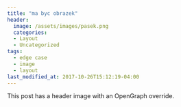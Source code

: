 ```yaml
---
title: "ma byc obrazek"
header:
  image: /assets/images/pasek.png  
  categories:
  - Layout
  - Uncategorized
tags:
  - edge case
  - image
  - layout
last_modified_at: 2017-10-26T15:12:19-04:00
---
```


This post has a header image with an OpenGraph override.

